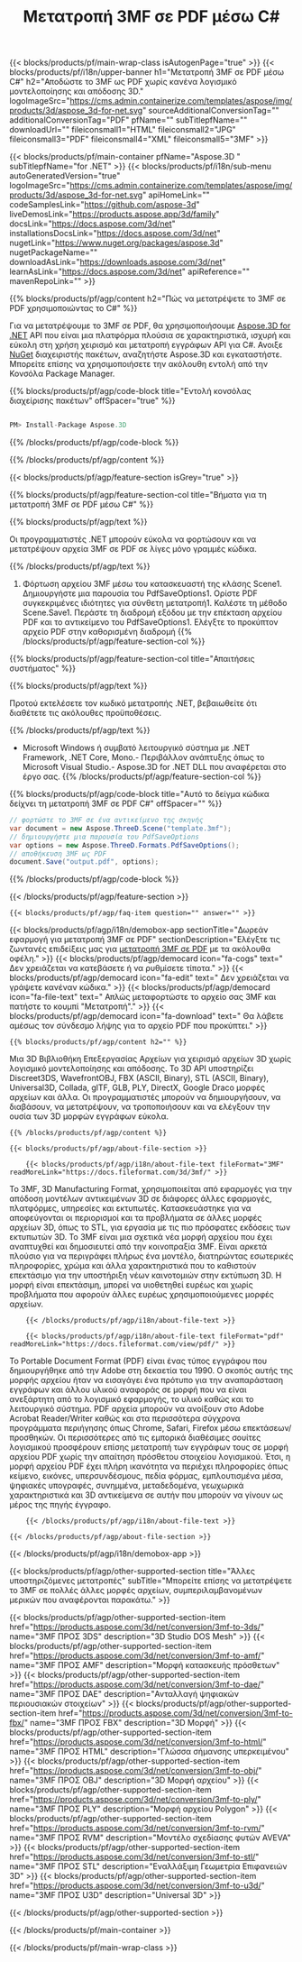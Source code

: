 ﻿---
title: Μετατροπή 3MF σε PDF μέσω C# 
weight: 2490
url: /el/net/conversion/3mf-to-pdf/ 
description: Δείγμα κώδικα για μετατροπή 3MF σε PDF C#. Χρησιμοποιήστε API παράδειγμα κώδικα για ομαδικά αρχεία 3MF σε PDF μετατροπή εντός VB.NET, Asp.NET ή οποιασδήποτε εφαρμογής που βασίζεται σε .NET.
---
{{< blocks/products/pf/main-wrap-class isAutogenPage="true" >}}
{{< blocks/products/pf/i18n/upper-banner h1="Μετατροπή 3MF σε PDF μέσω C#" h2="Αποδώστε το 3MF ως PDF χωρίς κανένα λογισμικό μοντελοποίησης και απόδοσης 3D." logoImageSrc="https://cms.admin.containerize.com/templates/aspose/img/products/3d/aspose_3d-for-net.svg" sourceAdditionalConversionTag="" additionalConversionTag="PDF" pfName="" subTitlepfName="" downloadUrl="" fileiconsmall1="HTML" fileiconsmall2="JPG" fileiconsmall3="PDF" fileiconsmall4="XML" fileiconsmall5="3MF" >}}

{{< blocks/products/pf/main-container pfName="Aspose.3D " subTitlepfName="for .NET" >}}
{{< blocks/products/pf/i18n/sub-menu autoGeneratedVersion="true" logoImageSrc="https://cms.admin.containerize.com/templates/aspose/img/products/3d/aspose_3d-for-net.svg" apiHomeLink="" codeSamplesLink="https://github.com/aspose-3d" liveDemosLink="https://products.aspose.app/3d/family" docsLink="https://docs.aspose.com/3d/net" installationsDocsLink="https://docs.aspose.com/3d/net" nugetLink="https://www.nuget.org/packages/aspose.3d" nugetPackageName="" downloadAsLink="https://downloads.aspose.com/3d/net" learnAsLink="https://docs.aspose.com/3d/net" apiReference="" mavenRepoLink="" >}}

{{% blocks/products/pf/agp/content h2="Πώς να μετατρέψετε το 3MF σε PDF χρησιμοποιώντας το C#" %}}

 Για να μετατρέψουμε το 3MF σε PDF, θα χρησιμοποιήσουμε
 [Aspose.3D for .NET](https://products.aspose.com/3d/net) 
 API που είναι μια πλατφόρμα πλούσια σε χαρακτηριστικά, ισχυρή και εύκολη στη χρήση χειρισμό και μετατροπή εγγράφων API για C#. Ανοιξε
 [NuGet](https://www.nuget.org/packages/aspose.3d) 
 διαχειριστής πακέτων, αναζητήστε
 Aspose.3D 
 και εγκαταστήστε. Μπορείτε επίσης να χρησιμοποιήσετε την ακόλουθη εντολή από την Κονσόλα Package Manager.

{{% blocks/products/pf/agp/code-block title="Εντολή κονσόλας διαχείρισης πακέτων" offSpacer="true" %}}

```cs

PM> Install-Package Aspose.3D


```

{{% /blocks/products/pf/agp/code-block %}}

{{% /blocks/products/pf/agp/content %}}

{{< blocks/products/pf/agp/feature-section isGrey="true" >}}

{{% blocks/products/pf/agp/feature-section-col title="Βήματα για τη μετατροπή 3MF σε PDF μέσω C#" %}}

{{% blocks/products/pf/agp/text %}}

 Οι προγραμματιστές .NET μπορούν εύκολα να φορτώσουν και να μετατρέψουν αρχεία 3MF σε PDF σε λίγες μόνο γραμμές κώδικα.

{{% /blocks/products/pf/agp/text %}}

1. Φόρτωση αρχείου 3MF μέσω του κατασκευαστή της κλάσης Scene1. Δημιουργήστε μια παρουσία του PdfSaveOptions1. Ορίστε PDF συγκεκριμένες ιδιότητες για σύνθετη μετατροπή1. Καλέστε τη μέθοδο Scene.Save1. Περάστε τη διαδρομή εξόδου με την επέκταση αρχείου PDF και το αντικείμενο του PdfSaveOptions1. Ελέγξτε το προκύπτον αρχείο PDF στην καθορισμένη διαδρομή
{{% /blocks/products/pf/agp/feature-section-col %}}

{{% blocks/products/pf/agp/feature-section-col title="Απαιτήσεις συστήματος" %}}

{{% blocks/products/pf/agp/text %}}

 Προτού εκτελέσετε τον κωδικό μετατροπής .NET, βεβαιωθείτε ότι διαθέτετε τις ακόλουθες προϋποθέσεις.

{{% /blocks/products/pf/agp/text %}}

- Microsoft Windows ή συμβατό λειτουργικό σύστημα με .NET Framework, .NET Core, Mono.- Περιβάλλον ανάπτυξης όπως το Microsoft Visual Studio.- Aspose.3D for .NET DLL που αναφέρεται στο έργο σας.
{{% /blocks/products/pf/agp/feature-section-col %}}

{{% blocks/products/pf/agp/code-block title="Αυτό το δείγμα κώδικα δείχνει τη μετατροπή 3MF σε PDF C#" offSpacer="" %}}

```cs
// φορτώστε το 3MF σε ένα αντικείμενο της σκηνής 
var document = new Aspose.ThreeD.Scene("template.3mf");
// δημιουργήστε μια παρουσία του PdfSaveOptions 
var options = new Aspose.ThreeD.Formats.PdfSaveOptions();
// αποθήκευση 3MF ως PDF 
document.Save("output.pdf", options); 


```

{{% /blocks/products/pf/agp/code-block %}}

{{< /blocks/products/pf/agp/feature-section >}}

    {{< blocks/products/pf/agp/faq-item question="" answer="" >}}
 

<!-- aboutfile Starts -->

{{< blocks/products/pf/agp/i18n/demobox-app sectionTitle="Δωρεάν εφαρμογή για μετατροπή 3MF σε PDF" sectionDescription="Ελέγξτε τις ζωντανές επιδείξεις μας για [μετατροπή 3MF σε PDF](https://products.aspose.app/3d/conversion/3mf-to-pdf) με τα ακόλουθα οφέλη." >}}
        {{< blocks/products/pf/agp/democard icon="fa-cogs" text=" Δεν χρειάζεται να κατεβάσετε ή να ρυθμίσετε τίποτα." >}}
        {{< blocks/products/pf/agp/democard icon="fa-edit" text=" Δεν χρειάζεται να γράψετε κανέναν κώδικα." >}}
        {{< blocks/products/pf/agp/democard icon="fa-file-text" text=" Απλώς μεταφορτώστε το αρχείο σας 3MF και πατήστε το κουμπί \"Μετατροπή\"." >}}
        {{< blocks/products/pf/agp/democard icon="fa-download" text=" Θα λάβετε αμέσως τον σύνδεσμο λήψης για το αρχείο PDF που προκύπτει." >}}

    {{% blocks/products/pf/agp/content h2="" %}}

 Μια 3D Βιβλιοθήκη Επεξεργασίας Αρχείων για χειρισμό αρχείων 3D χωρίς λογισμικό μοντελοποίησης και απόδοσης. Το 3D API υποστηρίζει Discreet3DS, WavefrontOBJ, FBX (ASCII, Binary), STL (ASCII, Binary), Universal3D, Collada, glTF, GLB, PLY, DirectX, Google Draco μορφές αρχείων και άλλα. Οι προγραμματιστές μπορούν να δημιουργήσουν, να διαβάσουν, να μετατρέψουν, να τροποποιήσουν και να ελέγξουν την ουσία των 3D μορφών εγγράφων εύκολα.



    {{% /blocks/products/pf/agp/content %}}

    {{< blocks/products/pf/agp/about-file-section >}}

        {{< blocks/products/pf/agp/i18n/about-file-text fileFormat="3MF" readMoreLink="https://docs.fileformat.com/3d/3mf/" >}}
Το 3MF, 3D Manufacturing Format, χρησιμοποιείται από εφαρμογές για την απόδοση μοντέλων αντικειμένων 3D σε διάφορες άλλες εφαρμογές, πλατφόρμες, υπηρεσίες και εκτυπωτές. Κατασκευάστηκε για να αποφεύγονται οι περιορισμοί και τα προβλήματα σε άλλες μορφές αρχείων 3D, όπως το STL, για εργασία με τις πιο πρόσφατες εκδόσεις των εκτυπωτών 3D. Το 3MF είναι μια σχετικά νέα μορφή αρχείου που έχει αναπτυχθεί και δημοσιευτεί από την κοινοπραξία 3MF. Είναι αρκετά πλούσιο για να περιγράφει πλήρως ένα μοντέλο, διατηρώντας εσωτερικές πληροφορίες, χρώμα και άλλα χαρακτηριστικά που το καθιστούν επεκτάσιμο για την υποστήριξη νέων καινοτομιών στην εκτύπωση 3D. Η μορφή είναι επεκτάσιμη, μπορεί να υιοθετηθεί ευρέως και χωρίς προβλήματα που αφορούν άλλες ευρέως χρησιμοποιούμενες μορφές αρχείων.

        {{< /blocks/products/pf/agp/i18n/about-file-text >}}

        {{< blocks/products/pf/agp/i18n/about-file-text fileFormat="pdf" readMoreLink="https://docs.fileformat.com/view/pdf/" >}}
Το Portable Document Format (PDF) είναι ένας τύπος εγγράφου που δημιουργήθηκε από την Adobe στη δεκαετία του 1990. Ο σκοπός αυτής της μορφής αρχείου ήταν να εισαγάγει ένα πρότυπο για την αναπαράσταση εγγράφων και άλλου υλικού αναφοράς σε μορφή που να είναι ανεξάρτητη από το λογισμικό εφαρμογής, το υλικό καθώς και το λειτουργικό σύστημα. PDF αρχεία μπορούν να ανοίξουν στο Adobe Acrobat Reader/Writer καθώς και στα περισσότερα σύγχρονα προγράμματα περιήγησης όπως Chrome, Safari, Firefox μέσω επεκτάσεων/προσθηκών. Οι περισσότερες από τις εμπορικά διαθέσιμες σουίτες λογισμικού προσφέρουν επίσης μετατροπή των εγγράφων τους σε μορφή αρχείου PDF χωρίς την απαίτηση πρόσθετου στοιχείου λογισμικού. Έτσι, η μορφή αρχείου PDF έχει πλήρη ικανότητα να περιέχει πληροφορίες όπως κείμενο, εικόνες, υπερσυνδέσμους, πεδία φόρμας, εμπλουτισμένα μέσα, ψηφιακές υπογραφές, συνημμένα, μεταδεδομένα, γεωχωρικά χαρακτηριστικά και 3D αντικείμενα σε αυτήν που μπορούν να γίνουν ως μέρος της πηγής έγγραφο.

        {{< /blocks/products/pf/agp/i18n/about-file-text >}}

    {{< /blocks/products/pf/agp/about-file-section >}}

{{< /blocks/products/pf/agp/i18n/demobox-app >}}

<!-- aboutfile Ends -->

{{< blocks/products/pf/agp/other-supported-section title="Άλλες υποστηριζόμενες μετατροπές" subTitle="Μπορείτε επίσης να μετατρέψετε το 3MF σε πολλές άλλες μορφές αρχείων, συμπεριλαμβανομένων μερικών που αναφέρονται παρακάτω." >}}

{{< blocks/products/pf/agp/other-supported-section-item href="https://products.aspose.com/3d/net/conversion/3mf-to-3ds/" name="3MF ΠΡΟΣ 3DS" description="3D Studio DOS Mesh" >}}
{{< blocks/products/pf/agp/other-supported-section-item href="https://products.aspose.com/3d/net/conversion/3mf-to-amf/" name="3MF ΠΡΟΣ AMF" description="Μορφή κατασκευής πρόσθετων" >}}
{{< blocks/products/pf/agp/other-supported-section-item href="https://products.aspose.com/3d/net/conversion/3mf-to-dae/" name="3MF ΠΡΟΣ DAE" description="Ανταλλαγή ψηφιακών περιουσιακών στοιχείων" >}}
{{< blocks/products/pf/agp/other-supported-section-item href="https://products.aspose.com/3d/net/conversion/3mf-to-fbx/" name="3MF ΠΡΟΣ FBX" description="3D Μορφή" >}}
{{< blocks/products/pf/agp/other-supported-section-item href="https://products.aspose.com/3d/net/conversion/3mf-to-html/" name="3MF ΠΡΟΣ HTML" description="Γλώσσα σήμανσης υπερκειμένου" >}}
{{< blocks/products/pf/agp/other-supported-section-item href="https://products.aspose.com/3d/net/conversion/3mf-to-obj/" name="3MF ΠΡΟΣ OBJ" description="3D Μορφή αρχείου" >}}
{{< blocks/products/pf/agp/other-supported-section-item href="https://products.aspose.com/3d/net/conversion/3mf-to-ply/" name="3MF ΠΡΟΣ PLY" description="Μορφή αρχείου Polygon" >}}
{{< blocks/products/pf/agp/other-supported-section-item href="https://products.aspose.com/3d/net/conversion/3mf-to-rvm/" name="3MF ΠΡΟΣ RVM" description="Μοντέλο σχεδίασης φυτών AVEVA" >}}
{{< blocks/products/pf/agp/other-supported-section-item href="https://products.aspose.com/3d/net/conversion/3mf-to-stl/" name="3MF ΠΡΟΣ STL" description="Εναλλάξιμη Γεωμετρία Επιφανειών 3D" >}}
{{< blocks/products/pf/agp/other-supported-section-item href="https://products.aspose.com/3d/net/conversion/3mf-to-u3d/" name="3MF ΠΡΟΣ U3D" description="Universal 3D" >}}

{{< /blocks/products/pf/agp/other-supported-section >}}

{{< /blocks/products/pf/main-container >}}
    
{{< /blocks/products/pf/main-wrap-class >}}
